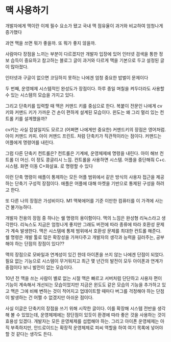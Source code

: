 # 맥 사용하기

개발자에게 맥이란 이제 필수 요소가 됐고 국내 맥 점유율이 과거와 비교하여 엄청나게 증가했다

과연 맥을 쓰면 뭐가 좋을까. 또 뭐가 좋지 않을까.

사람마다 장점을 느끼는 부분이 다르겠지만 개발자 입장에 있어 인터넷 검색을 통한 정보 습득이 중요하고 참고하는 블로그 글이 과거와 다르게 맥을 기본으로 두고 설정된 글이 많아졌다.

인터넷과 구글이 없으면 코딩하지 못하는 나에겐 엄청 중요한 밥벌이 문제이다

두 번째, 운영체제 시스템적인 완성도가 장점이다. 하루 종일 며칠을 켜두더라도 사용할 수 있는 시스템의 모습을 가지고 있다.

그리고 단축키를 입력할 때 맥은 커맨드 키를 중심으로 한다. 복붙이 전문인 나에게 cv키와 커맨드 키가 가까운 건 손이 편하게 설계된 모습이다. 윈도는 왜 그리 멀리 있는 컨트롤 키를 설계했을까?

cv키는 사실 잡설일지도 모르고 (어쩌면 나에게만 중요한) 커맨드키의 장점은 영어처럼. 아이 커맨드 카피. 아이 커맨드 프린트. 처럼 단축키가 직관적이라는 점이다. 커맨드는 어플에게 명령어를 내린다.

그럼 다른 단축키 컨트롤은? 컨트롤은 기계에, 운영체제에 명령을 내린다. 아이 해브 컨트롤 더 머신. 이 정도 콩글리시 느낌. 컨트롤을 사용하면 시스템. 어플을 중단해줘 C+c. 시스템. 화면 이동 C+화살표. 로 명령할 수 있다

이런 단축 명령이 애플이 통제하는 모든 어플 범위에서 같은 방식의 사용자 접근을 제공하는 단축기 구성적 장점이다. 애플은 어플에 대해 마켓을 기반으로 통제된 구성을 하려고 한다.

또 다른 나의 장점은 가성비이다. M1 맥북에어를 기준 이만한 컴퓨터를 이 가격에 사는 건 불가능하다.

개발자 전용의 장점 중 하나는 쉘 명령의 용이함이다. 맥의 느낌은 완성형 리눅스라고 생각한다. 리눅스도 지금은 엄청나게 좋지만 그래도 버전에 따라 종류에 따라 호환성 문제가 계속 발생한다. 맥은 시스템에 통제 범위에서 호환성 문제를 최대한 컨트롤 해준다. 쉘 명령은 개발 툴로 많은 확장성을 가져다주고 개발자의 생각과 능력을 길러주는, 공부해야 하는 단점의 장점이 있다??

맥의 장점으로 모바일과 연계성이 있긴 한데 아이폰을 쓰지 않는 나에겐 단점이 되었다. 필요 없는 기능으로 시스템이 무거워지고 최근 몇 년간의 발전이 모두 아이폰과 연계가 중점이다 보니 발전이 없는 모습이다.

10년 전 맥을 쓰는 사람이 별로 없는 시절 맥은 빠르고 서버처럼 단단하고 사용자 편이 기능이 계속해서 개선되는 모습이었지만 지금은 윈도도 같은 모습의 기능을 추가하고 있고 맥은 그에 비해 변하는 것이 적어지고 업데이트할 때마다 버그를 걱정해야 하는 단점이 발생하는 건 어쩔 수 없겠지만 아쉬운 점이다.

사실 이글은 단축키의 장점을 쓰기 위해 시작한 글이다. 이를 확장해 시스템 전반을 생각해 볼 수 있었는데, 운영체제에는 장단점이 있듯이 환경에 따라 좋은 것을 사용하는 것이 효용성 있겠다. 개발자는 모든 운영체제를 섭렵해야 하는. 그리고 아이폰 운영체제는 아직 부족하지만, 안드로이드는 확장적 운영체제로 피씨 역할을 하여 여기 목록에 넣어야 할 것 같다는 생각도 든다.

